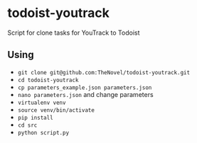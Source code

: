 # todoist-youtrack
Script for clone tasks for YouTrack to Todoist

## Using
+ `git clone git@github.com:TheNovel/todoist-youtrack.git`
+ `cd todoist-youtrack`
+ `cp parameters_example.json parameters.json`
+ `nano parameters.json` and change parameters
+ `virtualenv venv`
+ `source venv/bin/activate`
+ `pip install`
+ `cd src`
+ `python script.py`
